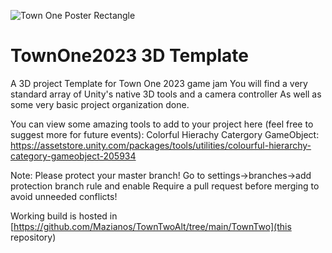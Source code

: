 ![Town One Poster Rectangle](https://github.com/DavidBogu/TownOne2023-2D-Template/assets/45219435/3eaf9443-baf3-41bf-ad24-c5ea838954d6)



# TownOne2023 3D Template
A 3D project Template for Town One 2023 game jam
You will find a very standard array of Unity's native 3D tools and a camera controller
As well as some very basic project organization done. 

You can view some amazing tools to add to your project here (feel free to suggest more for future events):
Colorful Hierachy Catergory GameObject: https://assetstore.unity.com/packages/tools/utilities/colourful-hierarchy-category-gameobject-205934

Note: Please protect your master branch! Go to settings->branches->add protection branch rule and enable Require a pull request before merging to avoid unneeded conflicts!


Working build is hosted in [https://github.com/Mazianos/TownTwoAlt/tree/main/TownTwo](this repository)
